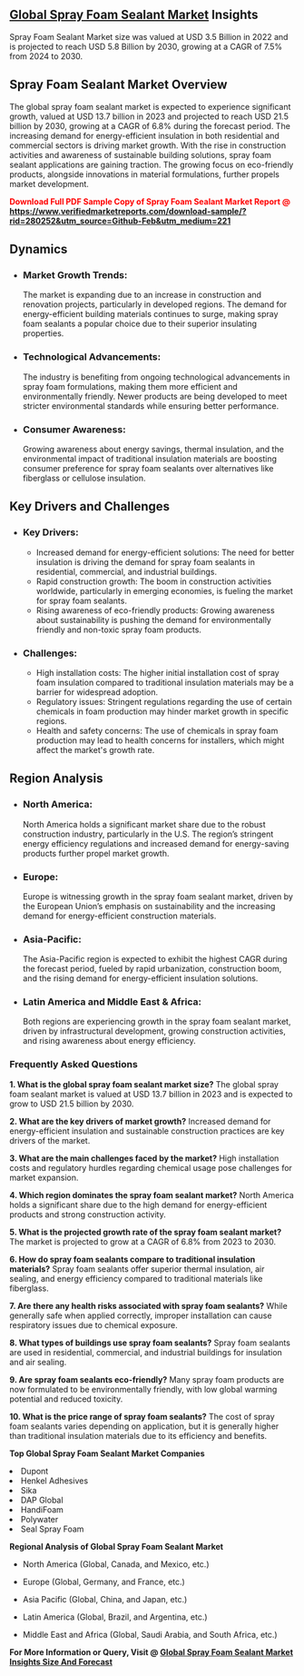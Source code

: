 <h2><a href="https://www.verifiedmarketreports.com/download-sample/?rid=280252&amp;utm_source=Github&amp;utm_medium=221" target="_blank">Global Spray Foam Sealant Market</a> Insights</h2><p>Spray Foam Sealant Market size was valued at USD 3.5 Billion in 2022 and is projected to reach USD 5.8 Billion by 2030, growing at a CAGR of 7.5% from 2024 to 2030.</p><p> <h2>Spray Foam Sealant Market Overview</h2> <p>The global spray foam sealant market is expected to experience significant growth, valued at USD 13.7 billion in 2023 and projected to reach USD 21.5 billion by 2030, growing at a CAGR of 6.8% during the forecast period. The increasing demand for energy-efficient insulation in both residential and commercial sectors is driving market growth. With the rise in construction activities and awareness of sustainable building solutions, spray foam sealant applications are gaining traction. The growing focus on eco-friendly products, alongside innovations in material formulations, further propels market development.</p> <p><strong><p><span class=""><span style="color: #ff0000;"><strong>Download Full PDF Sample Copy of Spray Foam Sealant Market Report</strong> @ </span><a href="https://www.verifiedmarketreports.com/download-sample/?rid=280252&amp;utm_source=Github-Feb&amp;utm_medium=221" target="_blank">https://www.verifiedmarketreports.com/download-sample/?rid=280252&amp;utm_source=Github-Feb&amp;utm_medium=221</a></span></p></strong></p> <h2>Dynamics</h2> <ul> <li><h3>Market Growth Trends:</h3> The market is expanding due to an increase in construction and renovation projects, particularly in developed regions. The demand for energy-efficient building materials continues to surge, making spray foam sealants a popular choice due to their superior insulating properties.</li> <li><h3>Technological Advancements:</h3> The industry is benefiting from ongoing technological advancements in spray foam formulations, making them more efficient and environmentally friendly. Newer products are being developed to meet stricter environmental standards while ensuring better performance.</li> <li><h3>Consumer Awareness:</h3> Growing awareness about energy savings, thermal insulation, and the environmental impact of traditional insulation materials are boosting consumer preference for spray foam sealants over alternatives like fiberglass or cellulose insulation.</li> </ul> <h2>Key Drivers and Challenges</h2> <ul> <li><h3>Key Drivers:</h3> <ul> <li>Increased demand for energy-efficient solutions: The need for better insulation is driving the demand for spray foam sealants in residential, commercial, and industrial buildings.</li> <li>Rapid construction growth: The boom in construction activities worldwide, particularly in emerging economies, is fueling the market for spray foam sealants.</li> <li>Rising awareness of eco-friendly products: Growing awareness about sustainability is pushing the demand for environmentally friendly and non-toxic spray foam products.</li> </ul> </li> <li><h3>Challenges:</h3> <ul> <li>High installation costs: The higher initial installation cost of spray foam insulation compared to traditional insulation materials may be a barrier for widespread adoption.</li> <li>Regulatory issues: Stringent regulations regarding the use of certain chemicals in foam production may hinder market growth in specific regions.</li> <li>Health and safety concerns: The use of chemicals in spray foam production may lead to health concerns for installers, which might affect the market's growth rate.</li> </ul> </li> </ul> <h2>Region Analysis</h2> <ul> <li><h3>North America:</h3> North America holds a significant market share due to the robust construction industry, particularly in the U.S. The region’s stringent energy efficiency regulations and increased demand for energy-saving products further propel market growth.</li> <li><h3>Europe:</h3> Europe is witnessing growth in the spray foam sealant market, driven by the European Union’s emphasis on sustainability and the increasing demand for energy-efficient construction materials.</li> <li><h3>Asia-Pacific:</h3> The Asia-Pacific region is expected to exhibit the highest CAGR during the forecast period, fueled by rapid urbanization, construction boom, and the rising demand for energy-efficient insulation solutions.</li> <li><h3>Latin America and Middle East & Africa:</h3> Both regions are experiencing growth in the spray foam sealant market, driven by infrastructural development, growing construction activities, and rising awareness about energy efficiency.</li> </ul> <h3>Frequently Asked Questions</h3> <p><strong>1. What is the global spray foam sealant market size?</strong> The global spray foam sealant market is valued at USD 13.7 billion in 2023 and is expected to grow to USD 21.5 billion by 2030.</p> <p><strong>2. What are the key drivers of market growth?</strong> Increased demand for energy-efficient insulation and sustainable construction practices are key drivers of the market.</p> <p><strong>3. What are the main challenges faced by the market?</strong> High installation costs and regulatory hurdles regarding chemical usage pose challenges for market expansion.</p> <p><strong>4. Which region dominates the spray foam sealant market?</strong> North America holds a significant share due to the high demand for energy-efficient products and strong construction activity.</p> <p><strong>5. What is the projected growth rate of the spray foam sealant market?</strong> The market is projected to grow at a CAGR of 6.8% from 2023 to 2030.</p> <p><strong>6. How do spray foam sealants compare to traditional insulation materials?</strong> Spray foam sealants offer superior thermal insulation, air sealing, and energy efficiency compared to traditional materials like fiberglass.</p> <p><strong>7. Are there any health risks associated with spray foam sealants?</strong> While generally safe when applied correctly, improper installation can cause respiratory issues due to chemical exposure.</p> <p><strong>8. What types of buildings use spray foam sealants?</strong> Spray foam sealants are used in residential, commercial, and industrial buildings for insulation and air sealing.</p> <p><strong>9. Are spray foam sealants eco-friendly?</strong> Many spray foam products are now formulated to be environmentally friendly, with low global warming potential and reduced toxicity.</p> <p><strong>10. What is the price range of spray foam sealants?</strong> The cost of spray foam sealants varies depending on application, but it is generally higher than traditional insulation materials due to its efficiency and benefits.</p> </p><p><strong>Top Global Spray Foam Sealant Market Companies</strong></p><div data-test-id=""><p><li>Dupont</li><li> Henkel Adhesives</li><li> Sika</li><li> DAP Global</li><li> HandiFoam</li><li> Polywater</li><li> Seal Spray Foam</li></p><div><strong>Regional Analysis of&nbsp;Global Spray Foam Sealant Market</strong></div><ul><li dir="ltr"><p dir="ltr">North America&nbsp;(Global, Canada, and Mexico, etc.)</p></li><li dir="ltr"><p dir="ltr">Europe (Global, Germany, and France, etc.)</p></li><li dir="ltr"><p dir="ltr">Asia Pacific&nbsp;(Global, China, and Japan, etc.)</p></li><li dir="ltr"><p dir="ltr">Latin America&nbsp;(Global, Brazil, and Argentina, etc.)</p></li><li dir="ltr">Middle East and Africa&nbsp;(Global, Saudi Arabia, and South Africa, etc.)</li></ul><p><strong>For More Information or Query, Visit @&nbsp;</strong><strong><a href="https://www.verifiedmarketreports.com/product/spray-foam-sealant-market/?utm_source=Github&amp;utm_medium=221" target="_blank">Global Spray Foam Sealant Market Insights Size And Forecast</a></strong></p></div>
